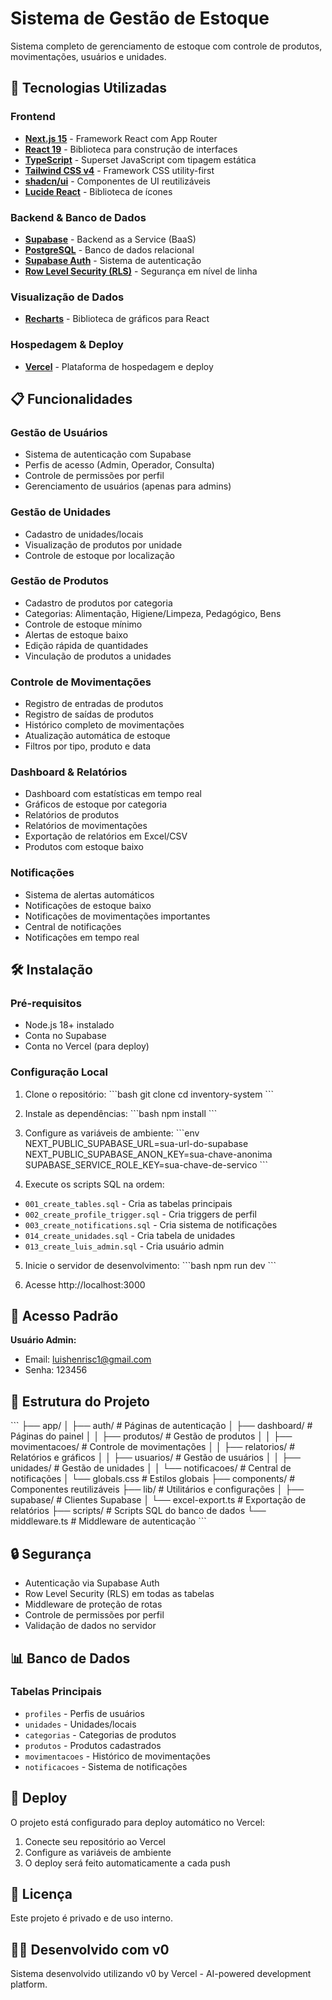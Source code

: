# Sistema de Gestão de Estoque

Sistema completo de gerenciamento de estoque com controle de produtos, movimentações, usuários e unidades.

## 🚀 Tecnologias Utilizadas

### Frontend
- **[Next.js 15](https://nextjs.org/)** - Framework React com App Router
- **[React 19](https://react.dev/)** - Biblioteca para construção de interfaces
- **[TypeScript](https://www.typescriptlang.org/)** - Superset JavaScript com tipagem estática
- **[Tailwind CSS v4](https://tailwindcss.com/)** - Framework CSS utility-first
- **[shadcn/ui](https://ui.shadcn.com/)** - Componentes de UI reutilizáveis
- **[Lucide React](https://lucide.dev/)** - Biblioteca de ícones

### Backend & Banco de Dados
- **[Supabase](https://supabase.com/)** - Backend as a Service (BaaS)
- **[PostgreSQL](https://www.postgresql.org/)** - Banco de dados relacional
- **[Supabase Auth](https://supabase.com/auth)** - Sistema de autenticação
- **[Row Level Security (RLS)](https://supabase.com/docs/guides/auth/row-level-security)** - Segurança em nível de linha

### Visualização de Dados
- **[Recharts](https://recharts.org/)** - Biblioteca de gráficos para React

### Hospedagem & Deploy
- **[Vercel](https://vercel.com/)** - Plataforma de hospedagem e deploy

## 📋 Funcionalidades

### Gestão de Usuários
- Sistema de autenticação com Supabase
- Perfis de acesso (Admin, Operador, Consulta)
- Controle de permissões por perfil
- Gerenciamento de usuários (apenas para admins)

### Gestão de Unidades
- Cadastro de unidades/locais
- Visualização de produtos por unidade
- Controle de estoque por localização

### Gestão de Produtos
- Cadastro de produtos por categoria
- Categorias: Alimentação, Higiene/Limpeza, Pedagógico, Bens
- Controle de estoque mínimo
- Alertas de estoque baixo
- Edição rápida de quantidades
- Vinculação de produtos a unidades

### Controle de Movimentações
- Registro de entradas de produtos
- Registro de saídas de produtos
- Histórico completo de movimentações
- Atualização automática de estoque
- Filtros por tipo, produto e data

### Dashboard & Relatórios
- Dashboard com estatísticas em tempo real
- Gráficos de estoque por categoria
- Relatórios de produtos
- Relatórios de movimentações
- Exportação de relatórios em Excel/CSV
- Produtos com estoque baixo

### Notificações
- Sistema de alertas automáticos
- Notificações de estoque baixo
- Notificações de movimentações importantes
- Central de notificações
- Notificações em tempo real

## 🛠️ Instalação

### Pré-requisitos
- Node.js 18+ instalado
- Conta no Supabase
- Conta no Vercel (para deploy)

### Configuração Local

1. Clone o repositório:
\`\`\`bash
git clone <url-do-repositorio>
cd inventory-system
\`\`\`

2. Instale as dependências:
\`\`\`bash
npm install
\`\`\`

3. Configure as variáveis de ambiente:
\`\`\`env
NEXT_PUBLIC_SUPABASE_URL=sua-url-do-supabase
NEXT_PUBLIC_SUPABASE_ANON_KEY=sua-chave-anonima
SUPABASE_SERVICE_ROLE_KEY=sua-chave-de-servico
\`\`\`

4. Execute os scripts SQL na ordem:
- `001_create_tables.sql` - Cria as tabelas principais
- `002_create_profile_trigger.sql` - Cria triggers de perfil
- `003_create_notifications.sql` - Cria sistema de notificações
- `014_create_unidades.sql` - Cria tabela de unidades
- `013_create_luis_admin.sql` - Cria usuário admin

5. Inicie o servidor de desenvolvimento:
\`\`\`bash
npm run dev
\`\`\`

6. Acesse http://localhost:3000

## 🔐 Acesso Padrão

**Usuário Admin:**
- Email: luishenrisc1@gmail.com
- Senha: 123456

## 📁 Estrutura do Projeto

\`\`\`
├── app/
│   ├── auth/              # Páginas de autenticação
│   ├── dashboard/         # Páginas do painel
│   │   ├── produtos/      # Gestão de produtos
│   │   ├── movimentacoes/ # Controle de movimentações
│   │   ├── relatorios/    # Relatórios e gráficos
│   │   ├── usuarios/      # Gestão de usuários
│   │   ├── unidades/      # Gestão de unidades
│   │   └── notificacoes/  # Central de notificações
│   └── globals.css        # Estilos globais
├── components/            # Componentes reutilizáveis
├── lib/                   # Utilitários e configurações
│   ├── supabase/         # Clientes Supabase
│   └── excel-export.ts   # Exportação de relatórios
├── scripts/              # Scripts SQL do banco de dados
└── middleware.ts         # Middleware de autenticação
\`\`\`

## 🔒 Segurança

- Autenticação via Supabase Auth
- Row Level Security (RLS) em todas as tabelas
- Middleware de proteção de rotas
- Controle de permissões por perfil
- Validação de dados no servidor

## 📊 Banco de Dados

### Tabelas Principais
- `profiles` - Perfis de usuários
- `unidades` - Unidades/locais
- `categorias` - Categorias de produtos
- `produtos` - Produtos cadastrados
- `movimentacoes` - Histórico de movimentações
- `notificacoes` - Sistema de notificações

## 🚀 Deploy

O projeto está configurado para deploy automático no Vercel:

1. Conecte seu repositório ao Vercel
2. Configure as variáveis de ambiente
3. O deploy será feito automaticamente a cada push

## 📝 Licença

Este projeto é privado e de uso interno.

## 👨‍💻 Desenvolvido com v0

Sistema desenvolvido utilizando v0 by Vercel - AI-powered development platform.
